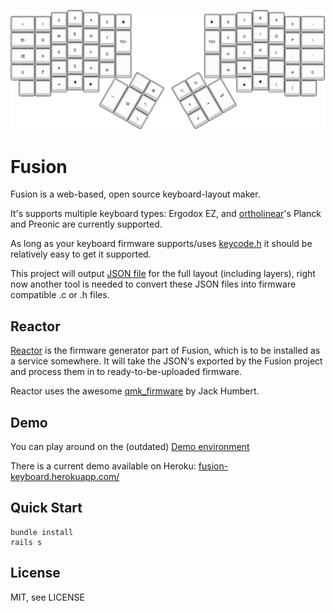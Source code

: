 ![ergodox](resources/ergodox.png)

# Fusion
Fusion is a web-based, open source keyboard-layout maker. 

It's supports multiple keyboard types: Ergodox EZ, and [ortholinear](http://ortholinearkeyboards.com)'s Planck and Preonic are currently supported.

As long as your keyboard firmware supports/uses [keycode.h](keycode.h) it should be relatively easy to get it supported. 

This project will output [JSON file](keyboard_layout.json) for the full layout (including layers),
right now another tool is needed to convert these JSON files into firmware compatible .c or .h files. 

## Reactor
[Reactor](https://github.com/ErgoDox-EZ/reactor) is the firmware generator part of Fusion, which is to be installed as a service somewhere.
It will take the JSON's exported by the Fusion project and process them in to ready-to-be-uploaded firmware. 

Reactor uses the awesome [qmk_firmware](http://github.com/jackhumbert/qmk_firmware) by Jack Humbert.

## Demo
You can play around on the (outdated) [Demo environment](http://rocketcode.nl/fusion/)

There is a current demo available on Heroku: [fusion-keyboard.herokuapp.com/](http://fusion-keyboard.herokuapp.com)

## Quick Start

    bundle install
    rails s

## License

MIT, see LICENSE
